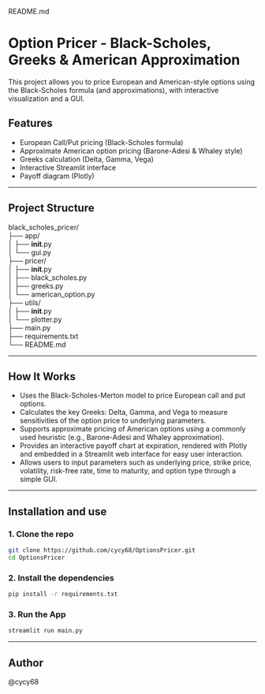README.md

# Option Pricer - Black-Scholes, Greeks & American Approximation

This project allows you to price European and American-style options using the Black-Scholes formula (and approximations), with interactive visualization and a GUI.

## Features

- European Call/Put pricing (Black-Scholes formula)
- Approximate American option pricing (Barone-Adesi & Whaley style)
- Greeks calculation (Delta, Gamma, Vega)
- Interactive Streamlit interface
- Payoff diagram (Plotly)

---

## Project Structure

black_scholes_pricer/  
├── app/  
│   ├── __init__.py  
│   └── gui.py  
├── pricer/  
│   ├── __init__.py  
│   ├── black_scholes.py  
│   ├── greeks.py  
│   └── american_option.py  
├── utils/  
│   ├── __init__.py  
│   └── plotter.py  
├── main.py  
├── requirements.txt  
└── README.md  

---

## How It Works

- Uses the Black-Scholes-Merton model to price European call and put options.
- Calculates the key Greeks: Delta, Gamma, and Vega to measure sensitivities of the option price to underlying parameters.
- Supports approximate pricing of American options using a commonly used heuristic (e.g., Barone-Adesi and Whaley approximation).
- Provides an interactive payoff chart at expiration, rendered with Plotly and embedded in a Streamlit web interface for easy user interaction.
- Allows users to input parameters such as underlying price, strike price, volatility, risk-free rate, time to maturity, and option type through a simple GUI.

---

## Installation and use

### 1. Clone the repo

```bash
git clone https://github.com/cycy68/OptionsPricer.git
cd OptionsPricer
```

### 2. Install the dependencies

```bash
pip install -r requirements.txt
```

### 3. Run the App

```bash
streamlit run main.py
```
---

## Author

@cycy68